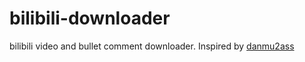 # bilibili-downloader
bilibili video and bullet comment downloader. Inspired by [danmu2ass](https://github.com/gwy15/danmu2ass)
